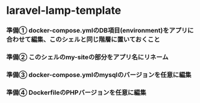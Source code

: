 # laravel-lamp-template

### 準備① docker-compose.ymlのDB項目(environment)をアプリに合わせて編集、このシェルと同じ階層に置いておくこと
### 準備② このシェルのmy-siteの部分をアプリ名にリネーム
### 準備③ docker-compose.ymlのmysqlのバージョンを任意に編集
### 準備④ DockerfileのPHPバージョンを任意に編集
